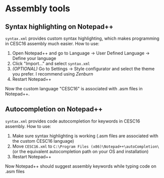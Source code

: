 # Assembly tools

## Syntax highlighting on Notepad++

`syntax.xml` provides custom syntax highlighting, which makes programming in CESC16 assembly much easier. How to use:

 1. Open Notepad++ and go to Language -> User Defined Language -> Define your language
 2. Click "Import..." and select `syntax.xml`
 3. *(OPTIONAL)* Go to Settings -> Style configurator and select the theme you prefer. I recommend using *Zenburn*
 4. Restart Notepad++
 
Now the custom language "CESC16" is associated with .asm files in Notepad++.


## Autocompletion on Notepad++

`syntax.xml` provides code autocompletion for keywords in CESC16 assembly. How to use:

 1. Make sure syntax highlighting is working (.asm files are associated with the custom CESC16 language)
 2. Move `CESC16.xml` to `C:\Program Files (x86)\Notepad++\autoCompletion\` (or the equivalent autocompletion path on your OS and installation)
 3. Restart Notepad++

Now Notepad++ should suggest assembly keywords while typing code on .asm files